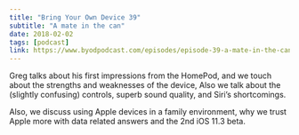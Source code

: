 ```yaml
---
title: "Bring Your Own Device 39"
subtitle: "A mate in the can"
date: 2018-02-02
tags: [podcast]
link: https://www.byodpodcast.com/episodes/episode-39-a-mate-in-the-can/11/2/2018
---
```

Greg talks about his first impressions from the HomePod, and we touch about the strengths and weaknesses of the device, Also we talk about the (slightly confusing) controls, superb sound quality, and Siri’s shortcomings.

Also, we discuss using Apple devices in a family environment, why we trust Apple more with data related answers and the 2nd iOS 11.3 beta.